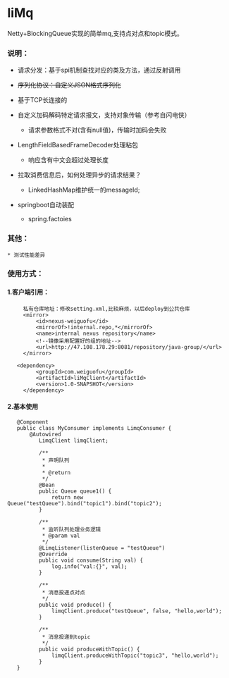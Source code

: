 # liMq
Netty+BlockingQueue实现的简单mq,支持点对点和topic模式。

### 说明：
  * 请求分发：基于spi机制查找对应的类及方法，通过反射调用
  
  * ~~序列化协议：自定义JSON格式序列化~~
  
  * 基于TCP长连接的
  
  * 自定义加码解码特定请求报文，支持对象传输（参考自闪电侠）
     * 请求参数格式不对(含有null值)，传输时加码会失败
     
  * LengthFieldBasedFrameDecoder处理粘包
     * 响应含有中文会超过处理长度
     
  * 拉取消费信息后，如何处理异步的请求结果？
     * LinkedHashMap维护统一的messageId;
     
  * springboot自动装配
     * spring.factoies
   
   
### 其他：
    * 测试性能差异
    
### 使用方式：
   #### 1.客户端引用：
   
   ```
        私有仓库地址：修改setting.xml,比较麻烦，以后deploy到公共仓库
        <mirror>
            <id>nexus-weiguofu</id>
            <mirrorOf>!internal.repo,*</mirrorOf>
            <name>internal nexus repository</name>
            <!--镜像采用配置好的组的地址-->
            <url>http://47.108.178.29:8081/repository/java-group/</url>
        </mirror>

      <dependency>
            <groupId>com.weiguofu</groupId>
            <artifactId>liMqClient</artifactId>
            <version>1.0-SNAPSHOT</version>
        </dependency>
   ```
   #### 2.基本使用 
```    
   @Component
   public class MyConsumer implements LimqConsumer {
       @Autowired
          LimqClient limqClient;
      
          /**
           * 声明队列
           *
           * @return
           */
          @Bean
          public Queue queue1() {
              return new Queue("testQueue").bind("topic1").bind("topic2");
          }
      
          /**
           * 监听队列处理业务逻辑
           * @param val
           */
          @LimqListener(listenQueue = "testQueue")
          @Override
          public void consume(String val) {
              log.info("val:{}", val);
          }
      
          /**
           * 消息投递点对点
           */
          public void produce() {
              limqClient.produce("testQueue", false, "hello,world");
          }
      
          /**
           * 消息投递到topic
           */
          public void produceWithTopic() {
              limqClient.produceWithTopic("topic3", "hello,world");
          }
   }
   
   ```


 